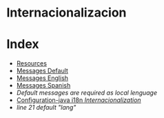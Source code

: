 # Internacionalizacion

# Index 
  * [Resources](https://github.com/jose-campos1/InternacionalizacionSpring/tree/main/src/main/resources)
  * [Messages Default](https://github.com/jose-campos1/InternacionalizacionSpring/blob/main/src/main/resources/messages.properties)
  * [Messages English](https://github.com/jose-campos1/InternacionalizacionSpring/blob/main/src/main/resources/messages_en.properties)
  * [Messages Spanish](https://github.com/jose-campos1/InternacionalizacionSpring/blob/main/src/main/resources/messages_es.properties)
  * *Default messages are required as local lenguage*
  * [Configuration-java i18n *Internacionalization*](https://github.com/jose-campos1/InternacionalizacionSpring/blob/main/src/main/java/vzla/revo/revo/web/WebConfig.java)
  *  *line 21 default "lang"*

